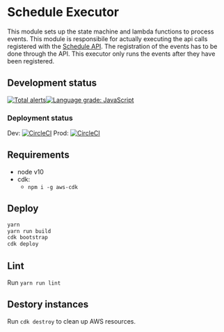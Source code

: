 # Schedule Executor

This module sets up the state machine and lambda functions to process events. This module is responsibile for actually executing the api calls registered with the [Schedule API](https://github.com/topcoder-platform/scheduler-api). The registration of the events has to be done through the API. This executor only runs the events after they have been registered.

## Development status

[![Total alerts](https://img.shields.io/lgtm/alerts/g/topcoder-platform/schedule-executor.svg?logo=lgtm&logoWidth=18)](https://lgtm.com/projects/g/topcoder-platform/schedule-executor/alerts/)[![Language grade: JavaScript](https://img.shields.io/lgtm/grade/javascript/g/topcoder-platform/schedule-executor.svg?logo=lgtm&logoWidth=18)](https://lgtm.com/projects/g/topcoder-platform/schedule-executor/context:javascript)

### Deployment status

Dev: [![CircleCI](https://circleci.com/gh/topcoder-platform/schedule-executor/tree/develop.svg?style=svg)](https://circleci.com/gh/topcoder-platform/schedule-executor/tree/develop) Prod: [![CircleCI](https://circleci.com/gh/topcoder-platform/schedule-executor/tree/master.svg?style=svg)](https://circleci.com/gh/topcoder-platform/schedule-executor/tree/master)

## Requirements

- node v10
- cdk:
  - `npm i -g aws-cdk`

## Deploy

```bash
yarn
yarn run build
cdk bootstrap
cdk deploy
```

## Lint

Run `yarn run lint`

## Destory instances

Run `cdk destroy` to clean up AWS resources.
